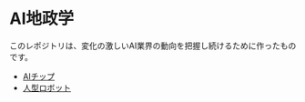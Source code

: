# AI地政学

このレポジトリは、変化の激しいAI業界の動向を把握し続けるために作ったものです。

- [AIチップ](./chips/README.md)
- [人型ロボット](./robots/README.md)
